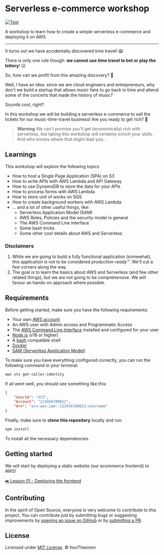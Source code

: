 # Serverless e-commerce workshop

[![Test](https://github.com/fourTheorem/serverless-ecommerce-workshop/actions/workflows/test.yml/badge.svg)](https://github.com/fourTheorem/serverless-ecommerce-workshop/actions/workflows/test.yml)

A workshop to learn how to create a simple serverless e-commerce and deploying it on AWS

---

It turns out we have accidentally discovered time travel! 😱

There is only one rule though: **we cannot use time travel to bet or play the lottery**! 😖

So, how can we profit from this amazing discovery? 🤔

Well, I have an idea: since we are cloud engineers and entrepreneurs, why don't we build a startup that allows music fans to go back in time and attend some of the concerts that made the history of music?

Sounds cool, right?

In this workshop we will be building a serverless e-commerce to sell the tickets for our music-time-travel business! Are you ready to get rich? 🤑

> **Warning**
> We can't promise you'll get (economically) rich with serverless, but taking this workshop will certainly _enrich_ your skills. And who knows where that might lead you...


## Learnings

This workshop will explore the following topics

- How to host a Single Page Application (SPA) on S3
- How to write APIs with AWS Lambda and API Gateway
- How to use DynamoDB to store the data for your APIs
- How to process forms with AWS Lambda
- How to store unit of works on SQS
- How to create background workers with AWS Lambda
- ... and a lot of other useful things, like:
  - Serverless Application Model (SAM)
  - AWS Roles, Policies and the security model in general
  - The AWS Command Line interface
  - Some bash tricks
  - Some other cool details about AWS and Serverless


### Disclaimers

  1. While we are going to build a fully functional application (somewhat), this application is not to be considered _production-ready™️_. We'll cut a few corners along the way.
  2. The goal is to learn the basics about AWS and Serverless (and few other related things), but we are not going to be comprehensive. We will favour an hands-on approach where possible.


## Requirements

Before getting started, make sure you have the following requirements:

 - Your own [AWS account](https://aws.amazon.com/free)
 - An AWS user with Admin access and Programmatic Access
 - The [AWS Command Line Interface](https://aws.amazon.com/cli) installed and configured for your user
 - [Node.js](https://nodejs.org) (v16 or higher)
 - A [bash](https://www.gnu.org/software/bash) compatible shell
 - [Docker](https://www.docker.com/)
 - [SAM (Serverless Application Model)](https://aws.amazon.com/serverless/sam/)

To make sure you have everything configured correctly, you can run the following command in your terminal:

```bash
aws sts get-caller-identity
```

If all went well, you should see something like this:

```json
{
    "UserId": "XYZ",
    "Account": "123456789012",
    "Arn": "arn:aws:iam::123456789012:username"
}
```

Finally, make sure to **clone this repository** locally and run:

```bash
npm install
```

To install all the necessary dependencies.


## Getting started

We will start by deploying a static website (our ecommerce frontend) to AWS!

[➡️ Lesson 01 - Deploying the frontend](/lessons/01-deploying-the-frontend/README.md)


## Contributing

In the spirit of Open Source, everyone is very welcome to contribute to this project.
You can contribute just by submitting bugs or suggesting improvements by
[opening an issue on GitHub](https://github.com/fourTheorem/serverless-ecommerce-workshop/issues) or by [submitting a PR](https://github.com/fourTheorem/serverless-ecommerce-workshop/pulls).


## License

Licensed under [MIT License](LICENSE). © fourTheorem
